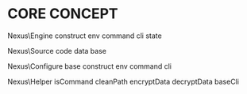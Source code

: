 
# CORE CONCEPT

Nexus\Engine
  construct
  env
  command
  cli
  state

Nexus\Source
  code
  data
  base

Nexus\Configure
  base
  construct
  env
  command
  cli

Nexus\Helper
  isCommand
  cleanPath
  encryptData
  decryptData
  baseCli
  




